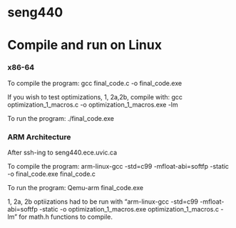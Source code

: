 # seng440

<h1>Compile and run on Linux</h1>

<h3>x86-64</h3>
To compile the program:
gcc final_code.c -o final_code.exe

If you wish to test optimizations, 1, 2a,2b, compile with:
gcc optimization_1_macros.c -o optimization_1_macros.exe -lm 

To run the program:
./final_code.exe

<h3>ARM Architecture</h3>
After ssh-ing to seng440.ece.uvic.ca

To compile the program: 
arm-linux-gcc -std=c99 -mfloat-abi=softfp -static -o final_code.exe final_code.c

To run the program: 
Qemu-arm final_code.exe

 1, 2a, 2b optiizations had to be run with “arm-linux-gcc -std=c99 -mfloat-abi=softfp -static -o optimization_1_macros.exe optimization_1_macros.c -lm” for math.h functions to compile.
